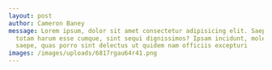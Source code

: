 ```yaml
---
layout: post
author: Cameron Baney
message: Lorem ipsum, dolor sit amet consectetur adipisicing elit. Saepe odio
  totam harum esse cumque, sint sequi dignissimos? Ipsam incidunt, molestias
  saepe, quas porro sint delectus ut quidem nam officiis excepturi
images: /images/uploads/6817rgau64r41.png
---
```

